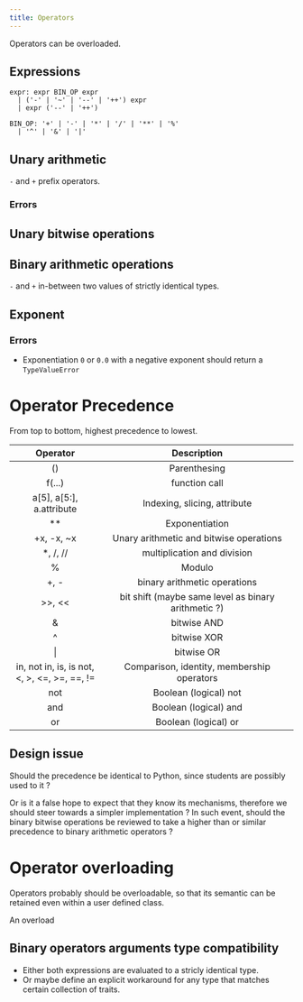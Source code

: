```yaml
---
title: Operators
---
```


Operators can be overloaded.

## Expressions

```
expr: expr BIN_OP expr
  | ('-' | '~' | '--' | '++') expr
  | expr ('--' | '++')

BIN_OP: '+' | '-' | '*' | '/' | '**' | '%'
  | '^' | '&' | '|'
```

## Unary arithmetic

`-` and `+` prefix operators.

### Errors

## Unary bitwise operations



## Binary arithmetic operations

`-` and `+` in-between two values of strictly identical types.


## Exponent

### Errors

- Exponentiation `0` or `0.0` with a negative exponent should return a `TypeValueError`




#  Operator Precedence



From top to bottom, highest precedence to lowest.

|Operator| Description|
| :---: | :---: |
|()| Parenthesing |
|f(...)| function call|
|a\[5], a\[5:], a.attribute |Indexing, slicing, attribute|
|**| Exponentiation|
|+x, -x, ~x| Unary arithmetic and bitwise operations|
|*, /, //| multiplication and division|
|%| Modulo|
|+, - | binary arithmetic operations|
|>>, << | bit shift (maybe same level as binary arithmetic ?)|
|&| bitwise AND|
|^| bitwise XOR|
| \| | bitwise OR|
| in, not in, is, is not, <br> <, >, <=, >=, ==, !=  | Comparison, identity, membership operators |
|not| Boolean (logical) not|
|and| Boolean (logical) and|
|or| Boolean (logical) or|

## Design issue

Should the precedence be identical to Python, since students are possibly used to it ? 

Or is it a false hope to expect that they know its mechanisms, therefore we should steer towards a simpler implementation ?
In such event, should the binary bitwise operations be reviewed to take a higher than or similar precedence to binary arithmetic operators ?


# Operator overloading

Operators probably should be overloadable, so that its semantic can be retained even within a user defined class.

An overload

## Binary operators arguments type compatibility

- Either both expressions are evaluated to a stricly identical type.
- Or maybe define an explicit workaround for any type that matches certain collection of traits.